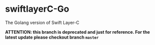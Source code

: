# swiftlayerC-Go
The Golang version of Swift Layer-C

**ATTENTION: this branch is deprecated and just for reference. For the latest update please checkout branch `master`**
